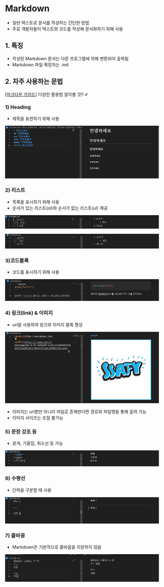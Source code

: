 # Markdown

- 일반 텍스트로 문서를 작성하는 간단한 방법
- 주로 개발자들이 텍스트와 코드를 작성해 문서화하기 위해 사용

## 1. 특징

- 작성된 Markdown 문서는 다른 프로그램에 의해 변환되어 출력됨
- Markdown 파일 확장자는 .md

## 2. 자주 사용하는 문법

[[마크다운 가이드]](https://www.markdownguide.org/basic-syntax/) 다양한 활용법 알아볼 것!! ✔

### 1) Heading

- 제목을 표현하기 위해 사용

![Untitled](Markdown%20d6538b04c88c4661bfdd737fba5044a5/Untitled.png)

### 2) 리스트

- 목록을 표시하기 위해 사용
- 순서가 있는 리스트(ol)와 순서가 없는 리스트(ul) 제공

![Untitled](Markdown%20d6538b04c88c4661bfdd737fba5044a5/Untitled%201.png)

![Untitled](Markdown%20d6538b04c88c4661bfdd737fba5044a5/Untitled%202.png)

### 3)코드블록

- 코드를 표시하기 위해 사용

![Untitled](Markdown%20d6538b04c88c4661bfdd737fba5044a5/Untitled%203.png)

### 4) 링크(link) & 이미지

- url을 사용하여 링크와 이미지 블록 형성

![Untitled](Markdown%20d6538b04c88c4661bfdd737fba5044a5/Untitled%204.png)

- 이미지는 url뿐만 아니라 파일로 존재한다면 경로와 파일명을 통해 출력 가능
- 이미지 사이즈는 조절 불가능

### 5) 문장 강조 등

- 굵게, 기울임, 취소선 등 가능

![Untitled](Markdown%20d6538b04c88c4661bfdd737fba5044a5/Untitled%205.png)

### 6) 수평선

- 단락을 구분할 때 사용

![Untitled](Markdown%20d6538b04c88c4661bfdd737fba5044a5/Untitled%206.png)

### 7) 줄바꿈

- Markdown은 기본적으로 줄바꿈을 지원하지 않음

![Untitled](Markdown%20d6538b04c88c4661bfdd737fba5044a5/Untitled%207.png)
